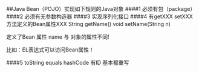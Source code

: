  ##Java Bean（POJO）实现如下规则的Java对象
 ####1 必须有包（package）
 ####2 必须有无参数构造器
 ####3 实现序列化接口
 ####4 有getXXX setXXX方法定义的Bean属性XXX
  String getName()
   void setName(String n)

   定义了Bean 属性 name  与 对象的属性不同!

   比如：EL表达式可以访问Bean属性！

 ####5 toString 
  equals hashCode 有ID 基本都重写

